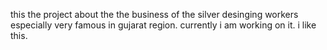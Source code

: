 this the project about the the business of the silver desinging workers especially very famous in gujarat region. currently i am working on it.
i like this.
